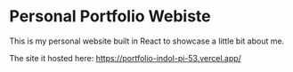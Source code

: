 # Personal Portfolio Webiste

This is my personal website built in React to showcase a little bit about me.

The site it hosted here:
https://portfolio-indol-pi-53.vercel.app/
